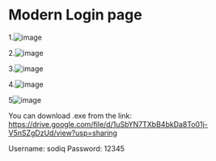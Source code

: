 # Modern Login page

1.![image](https://github.com/sodiqdev2005/Modern-design-login-page/assets/86997572/b58833f1-9954-408f-90f9-29b7367edb31)

2.![image](https://github.com/sodiqdev2005/Modern-design-login-page/assets/86997572/24c0b5f3-67a7-4d06-ba9d-440a66af47b8)

3.![image](https://github.com/sodiqdev2005/Modern-design-login-page/assets/86997572/c4bde189-763e-40c6-a8ba-1ccc0cb8be33)

4.![image](https://github.com/sodiqdev2005/Modern-design-login-page/assets/86997572/7521f761-d4ff-4195-b3ec-446b4fb67f82)

5![image](https://github.com/sodiqdev2005/Modern-design-login-page/assets/86997572/53e7a109-b9cd-4e84-8a24-3c5acb164e3d)


You can download .exe from the link: https://drive.google.com/file/d/1uSbYN7TXbB4bkDa8To01j-V5nSZgDzUd/view?usp=sharing

Username: sodiq
Password: 12345



